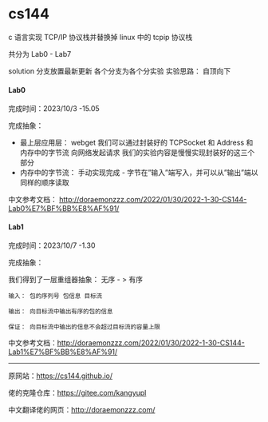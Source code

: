# cs144

c 语言实现 TCP/IP 协议栈并替换掉 linux 中的 tcpip 协议栈

共分为 Lab0 - Lab7

solution 分支放置最新更新
各个分支为各个分实验
实验思路： 自顶向下

#### Lab0

完成时间：2023/10/3 -15.05

完成抽象：

- 最上层应用层： webget 我们可以通过封装好的 TCPSocket 和 Address 和内存中的字节流 向网络发起请求 我们的实验内容是慢慢实现封装好的这三个部分
- 内存中的字节流： 手动实现完成 - 字节在”输入”端写入，并可以从”输出”端以同样的顺序读取

中文参考文档： http://doraemonzzz.com/2022/01/30/2022-1-30-CS144-Lab0%E7%BF%BB%E8%AF%91/

#### Lab1

完成时间：2023/10/7 -1.30

完成抽象：

我们得到了一层重组器抽象： 无序 - > 有序

    输入： 包的序列号 包信息 目标流

    输出： 向目标流中输出有序的包的信息

    保证： 向目标流中输出的信息不会超过目标流的容量上限

中文参考文档：http://doraemonzzz.com/2022/01/30/2022-1-30-CS144-Lab1%E7%BF%BB%E8%AF%91/

---

原网站：https://cs144.github.io/

佬的克隆仓库：https://gitee.com/kangyupl

中文翻译佬的网页：http://doraemonzzz.com/
